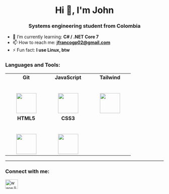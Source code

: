<h1 align="center">Hi 👋, I'm John</h1>
<h3 align="center">Systems engineering student from Colombia</h3>

- 🌱 I’m currently learning: **C# / .NET Core 7**
- 📫 How to reach me: **jfrancogp02@gmail.com**
- ⚡ Fun fact: **I use Linux, btw**


<h3 align="left">Languages and Tools:</h3>

<table>
  <tbody>
    <tr valign = "top">
      <td width="25%" align="center">
        <span> <strong> Git </strong> </span><br><br><br>
        <img height="64px" src="https://cdn.svgporn.com/logos/git-icon.svg">
      </td>
      <td width="25%" align="center">
        <span> <strong> JavaScript </strong> </span><br><br><br>
        <img height="64px" src="https://upload.vectorlogo.zone/logos/javascript/images/239ec8a4-163e-4792-83b6-3f6d96911757.svg">
      </td>
      <td width="25%" align="center">
        <span> <strong> Tailwind </strong> </span><br><br><br>
        <img height="64px" src="https://cdn.icon-icons.com/icons2/2699/PNG/512/tailwindcss_logo_icon_167923.png">
      </td>
    </tr>
    <tr valign = "mid">
      <td width="25%" align="center">
        <span> <strong> HTML5 </strong> </span><br><br><br>
        <img height="64px" src="https://cdn.icon-icons.com/icons2/2415/PNG/512/html_original_wordmark_logo_icon_146478.png">
      </td>
      <td width="25%" align="center">
        <span> <strong> CSS3 </strong> </span><br><br><br>
        <img height="64px" src="https://cdn.icon-icons.com/icons2/2415/PNG/512/css_original_wordmark_logo_icon_146576.png">
      </td>
    </tr>
  </tbody>
</table>
<hr>

<h3 align="left">Connect with me:</h3>
<p align="left">
<a href="https://linkedin.com/in/www.linkedin.com/in/jf404" target="blank"><img align="center" src="https://cdn.jsdelivr.net/npm/simple-icons@3.0.1/icons/linkedin.svg" alt="www.linkedin.com/in/jf404" height="30" width="40" /></a>
</p>
